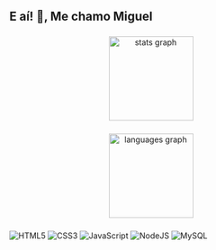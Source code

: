 
<!-- 
<h3 align="left">Languages and Tools:</h3>

![HTML5](https://img.shields.io/badge/html5-%23E34F26.svg?style=for-the-badge&logo=html5&logoColor=white) 
![CSS3](https://img.shields.io/badge/css3-%231572B6.svg?style=for-the-badge&logo=css3&logoColor=white) 
![JavaScript](https://img.shields.io/badge/javascript-%23323330.svg?style=for-the-badge&logo=javascript&logoColor=%23F7DF1E) 
![NodeJS](https://img.shields.io/badge/node.js-6DA55F?style=for-the-badge&logo=node.js&logoColor=white) 
![MySQL](https://img.shields.io/badge/mysql-%2300f.svg?style=for-the-badge&logo=mysql&logoColor=white) 
 -->

<h2 align="left">E aí! 👋, Me chamo Miguel</h2>

###

<div align="center">
  <img src="https://github-readme-stats.vercel.app/api?username=MiguelCSerpa&hide_title=false&hide_rank=false&show_icons=true&include_all_commits=true&count_private=true&disable_animations=false&theme=rosépinemoon&locale=en&hide_border=false" height="150" alt="stats graph"  />
 
 ###
 
  <img src="https://github-readme-stats.vercel.app/api/top-langs?username=MiguelCSerpa&locale=en&hide_title=false&layout=compact&card_width=320&langs_count=5&theme=rosépinemoon&hide_border=false" height="150" alt="languages graph"  />
</div>

###

###

###
![HTML5](https://img.shields.io/badge/html5-%23E34F26.svg?style=for-the-badge&logo=html5&logoColor=white) 
![CSS3](https://img.shields.io/badge/css3-%231572B6.svg?style=for-the-badge&logo=css3&logoColor=white) 
![JavaScript](https://img.shields.io/badge/javascript-%23323330.svg?style=for-the-badge&logo=javascript&logoColor=%23F7DF1E) 
![NodeJS](https://img.shields.io/badge/node.js-6DA55F?style=for-the-badge&logo=node.js&logoColor=white) 
![MySQL](https://img.shields.io/badge/mysql-%2300f.svg?style=for-the-badge&logo=mysql&logoColor=white) 

###

